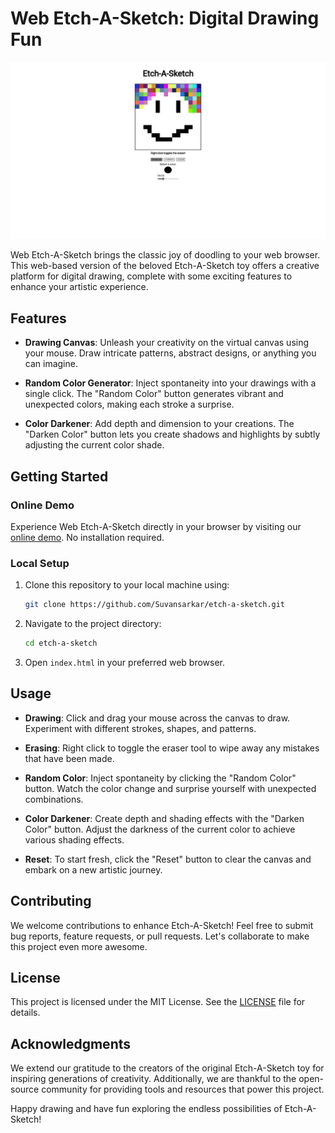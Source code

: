 # Web Etch-A-Sketch: Digital Drawing Fun

![Web Etch-A-Sketch Demo](images/screenshot.png)

Web Etch-A-Sketch brings the classic joy of doodling to your web browser. This web-based version of the beloved Etch-A-Sketch toy offers a creative platform for digital drawing, complete with some exciting features to enhance your artistic experience.

## Features

- **Drawing Canvas**: Unleash your creativity on the virtual canvas using your mouse. Draw intricate patterns, abstract designs, or anything you can imagine.

- **Random Color Generator**: Inject spontaneity into your drawings with a single click. The "Random Color" button generates vibrant and unexpected colors, making each stroke a surprise.

- **Color Darkener**: Add depth and dimension to your creations. The "Darken Color" button lets you create shadows and highlights by subtly adjusting the current color shade.

## Getting Started

### Online Demo

Experience Web Etch-A-Sketch directly in your browser by visiting our [online demo](https://suvansarkar.github.io/etch-a-sketch/). No installation required.

### Local Setup

1. Clone this repository to your local machine using:
    ```bash
    git clone https://github.com/Suvansarkar/etch-a-sketch.git
    ```

2. Navigate to the project directory:

    ```bash
    cd etch-a-sketch
    ```


3. Open `index.html` in your preferred web browser.

## Usage

- **Drawing**: Click and drag your mouse across the canvas to draw. Experiment with different strokes, shapes, and patterns.

- **Erasing**: Right click to toggle the eraser tool to wipe away any mistakes that have been made.

- **Random Color**: Inject spontaneity by clicking the "Random Color" button. Watch the color change and surprise yourself with unexpected combinations.

- **Color Darkener**: Create depth and shading effects with the "Darken Color" button. Adjust the darkness of the current color to achieve various shading effects.

- **Reset**: To start fresh, click the "Reset" button to clear the canvas and embark on a new artistic journey.

## Contributing

We welcome contributions to enhance Etch-A-Sketch! Feel free to submit bug reports, feature requests, or pull requests. Let's collaborate to make this project even more awesome.

## License

This project is licensed under the MIT License. See the [LICENSE](LICENSE) file for details.

## Acknowledgments

We extend our gratitude to the creators of the original Etch-A-Sketch toy for inspiring generations of creativity. Additionally, we are thankful to the open-source community for providing tools and resources that power this project.

Happy drawing and have fun exploring the endless possibilities of Etch-A-Sketch!

